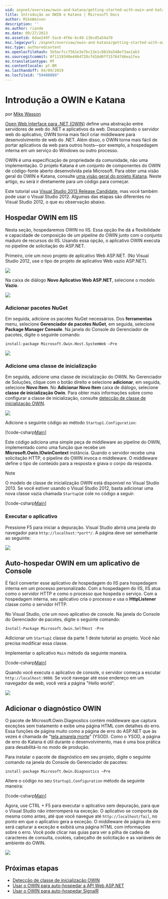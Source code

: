 ```yaml
---
uid: aspnet/overview/owin-and-katana/getting-started-with-owin-and-katana
title: Introdução ao OWIN e Katana | Microsoft Docs
author: MikeWasson
description: ''
ms.author: riande
ms.date: 09/27/2013
ms.assetid: 6dae249f-5ac6-4f6e-bc49-13bcd5a54a70
msc.legacyurl: /aspnet/overview/owin-and-katana/getting-started-with-owin-and-katana
msc.type: authoredcontent
ms.openlocfilehash: 5b5ecfcc7561e3e7bc13e1c8819a548e73ae1ab3
ms.sourcegitcommit: 0f1119340e4464720cfd16d0ff15764746ea1fea
ms.translationtype: MT
ms.contentlocale: pt-BR
ms.lasthandoff: 04/09/2019
ms.locfileid: "59408089"
---
```

# <a name="getting-started-with-owin-and-katana"></a>Introdução a OWIN e Katana

por [Mike Wasson](https://github.com/MikeWasson)

[Open Web Interface para .NET (OWIN)](http://owin.org/) define uma abstração entre servidores de web do .NET e aplicativos da web. Desacoplando o servidor web do aplicativo, OWIN torna mais fácil criar middleware para desenvolvimento de web do .NET. Além disso, o OWIN torna mais fácil de portar aplicativos da web para outros hosts&#8212;por exemplo, a hospedagem interna em um serviço do Windows ou outro processo.

OWIN é uma especificação de propriedade da comunidade, não uma implementação. O projeto Katana é um conjunto de componentes do OWIN de código-fonte aberto desenvolvida pela Microsoft. Para obter uma visão geral do OWIN e Katana, consulte [uma visão geral do projeto Katana](an-overview-of-project-katana.md). Neste artigo, eu será ir diretamente para um código para começar.

Este tutorial usa [Visual Studio 2013 Release Candidate](https://go.microsoft.com/fwlink/?LinkId=306566), mas você também pode usar o Visual Studio 2012. Algumas das etapas são diferentes no Visual Studio 2012, o que eu observação abaixo.

## <a name="host-owin-in-iis"></a>Hospedar OWIN em IIS

Nesta seção, hospedaremos OWIN no IIS. Essa opção lhe dá a flexibilidade e capacidade de composição de um pipeline do OWIN junto com o conjunto maduro de recursos do IIS. Usando essa opção, o aplicativo OWIN executa no pipeline de solicitação do ASP.NET.

Primeiro, crie um novo projeto de aplicativo Web ASP.NET. (No Visual Studio 2012, use o tipo de projeto de aplicativo Web vazio ASP.NET).

![](getting-started-with-owin-and-katana/_static/image1.png)

Na caixa de diálogo **Novo Aplicativo Web ASP.NET**, selecione o modelo **Vazio**.

![](getting-started-with-owin-and-katana/_static/image2.png)

### <a name="add-nuget-packages"></a>Adicionar pacotes NuGet

Em seguida, adicione os pacotes NuGet necessários. Dos **ferramentas** menu, selecione **Gerenciador de pacotes NuGet**, em seguida, selecione **Package Manager Console**. Na janela do Console do Gerenciador de pacotes, digite o seguinte comando:

`install-package Microsoft.Owin.Host.SystemWeb –Pre`

![](getting-started-with-owin-and-katana/_static/image3.png)

### <a name="add-a-startup-class"></a>Adicione uma classe de inicialização

Em seguida, adicione uma classe de inicialização do OWIN. No Gerenciador de Soluções, clique com o botão direito e selecione **adicionar**, em seguida, selecione **Novo Item**. No **Adicionar Novo Item** caixa de diálogo, selecione **classe de inicialização Owin**. Para obter mais informações sobre como configurar a classe de inicialização, consulte [detecção de classe de inicialização OWIN](owin-startup-class-detection.md).

![](getting-started-with-owin-and-katana/_static/image4.png)

Adicione o seguinte código ao método `Startup1.Configuration`:

[!code-csharp[Main](getting-started-with-owin-and-katana/samples/sample1.cs?highlight=3)]

Este código adiciona uma simple peça de middleware ao pipeline do OWIN, implementado como uma função que recebe um **Microsoft.Owin.IOwinContext** instância. Quando o servidor recebe uma solicitação HTTP, o pipeline do OWIN invoca o middleware. O middleware define o tipo de conteúdo para a resposta e grava o corpo da resposta.

> [!NOTE]
> O modelo de classe de inicialização OWIN está disponível no Visual Studio 2013. Se você estiver usando o Visual Studio 2012, basta adicionar uma nova classe vazia chamada `Startup1`e cole no código a seguir:


[!code-csharp[Main](getting-started-with-owin-and-katana/samples/sample2.cs)]

### <a name="run-the-application"></a>Executar o aplicativo

Pressione F5 para iniciar a depuração. Visual Studio abrirá uma janela do navegador para `http://localhost:*port*/`. A página deve ser semelhante ao seguinte:

![](getting-started-with-owin-and-katana/_static/image5.png)

## <a name="self-host-owin-in-a-console-application"></a>Auto-hospedar OWIN em um aplicativo de Console

É fácil converter esse aplicativo de hospedagem do IIS para hospedagem interna em um processo personalizado. Com a hospedagem do IIS, IIS atua como o servidor HTTP e como o processo que hospeda o serviço. Com a hospedagem interna, seu aplicativo cria o processo e usa o **HttpListener** classe como o servidor HTTP.

No Visual Studio, crie um novo aplicativo de console. Na janela do Console do Gerenciador de pacotes, digite o seguinte comando:

`Install-Package Microsoft.Owin.SelfHost -Pre`

Adicionar um `Startup1` classe da parte 1 deste tutorial ao projeto. Você não precisa modificar essa classe.

Implementar o aplicativo `Main` método da seguinte maneira.

[!code-csharp[Main](getting-started-with-owin-and-katana/samples/sample3.cs)]

Quando você executa o aplicativo de console, o servidor começa a escutar `http://localhost:9000`. Se você navegar até esse endereço em um navegador da web, você verá a página "Hello world".

![](getting-started-with-owin-and-katana/_static/image6.png)

## <a name="add-owin-diagnostics"></a>Adicionar o diagnóstico OWIN

O pacote de Microsoft.Owin.Diagnostics contém middleware que captura exceções sem tratamento e exibe uma página HTML com detalhes do erro. Essa funções de página muito como a página de erro do ASP.NET que às vezes é chamada de "[tela amarela morte](http://en.wikipedia.org/wiki/Yellow_Screen_of_Death#Yellow)" (YSOD). Como o YSOD, a página de erro do Katana é útil durante o desenvolvimento, mas é uma boa prática para desabilitá-lo no modo de produção.

Para instalar o pacote de diagnóstico em seu projeto, digite o seguinte comando na janela do Console do Gerenciador de pacotes:

`install-package Microsoft.Owin.Diagnostics –Pre`

Altere o código no seu `Startup1.Configuration` método da seguinte maneira:

[!code-csharp[Main](getting-started-with-owin-and-katana/samples/sample4.cs?highlight=4,9-12)]

Agora, use CTRL + F5 para executar o aplicativo sem depuração, para que o Visual Studio não interromperá na exceção. O aplicativo se comporta da mesma como antes, até que você navegue até `http://localhost/fail`, no ponto em que o aplicativo gera a exceção. O middleware de página de erro será capturar a exceção e exibirá uma página HTML com informações sobre o erro. Você pode clicar nas guias para ver a pilha de cadeia de caracteres de consulta, cookies, cabeçalho de solicitação e as variáveis de ambiente do OWIN.

![](getting-started-with-owin-and-katana/_static/image7.png)

## <a name="next-steps"></a>Próximas etapas

- [Detecção de classe de inicialização OWIN](owin-startup-class-detection.md)
- [Usar o OWIN para auto-hospedar a API Web ASP.NET](../../../web-api/overview/hosting-aspnet-web-api/use-owin-to-self-host-web-api.md)
- [Usar o OWIN para auto-hospedar SignalR](../../../signalr/overview/deployment/tutorial-signalr-self-host.md)
